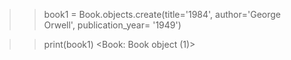 
>> book1 = Book.objects.create(title='1984', author='George Orwell', publication_year= '1949') 

>> print(book1) 
<Book: Book object (1)> 
